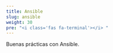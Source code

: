 ```yaml
---
title: Ansible
slug: ansible
weight: 30
pre: "<i class='fas fa-terminal'></i> "
---
```


Buenas prácticas con Ansible.
